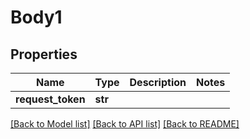 # Body1

## Properties
Name | Type | Description | Notes
------------ | ------------- | ------------- | -------------
**request_token** | **str** |  | 

[[Back to Model list]](../README.md#documentation-for-models) [[Back to API list]](../README.md#documentation-for-api-endpoints) [[Back to README]](../README.md)

